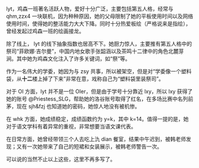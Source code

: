 lyt，鸡森一班著名活跃人物，爱好十分广泛，主要包括第五人格，经常与 qhm,zzx4 一块联机，因为种种原因，她的父母限制了她的平板使用时间以及网络使用时间，使得她的整活能力大大下降。同时十分热爱板绘（严格说来是指绘），曾经发起过鸡森一班的绘画接龙。

除了线上， lyt 的线下抽象指数也居高不下。她厨力惊人，主要推有第五人格中的祭司“菲欧娜·吉尔曼”，中国内地女歌手张韶涵以及茶鸣十二律中的角色北麓芽涧。其中她为鸡森文化注入了许多关键词，如“祭”等。

作为一名伟大的学委，她因为与 zsy 共事，所以被架空，但是对“学委像一个塑料袋，从**十二**楼上掉了下来”非常在意，戏称自己为“塑料袋里装祭司”。

对于 OI 方面，lyt 并不是一位 OIer，但是由于学号十分靠近 lxy，所以 lxy 获得了她的账号 @Priestess_SLG，帮助她的洛谷账号取得了红名，在多场比赛中名列前茅，现在 sjh&fzj 也知道她的密码，她惊人地没有被机惨。

在 whk 方面，她成绩稳定，成绩函数约为 y=k，其中 k=14。值得一提的是，她对于语文学科有着异常的重视，非常想要当语文课代表。

在日常方面，她曾经带领三个人去吃上氿 dian 餐室，结果中午迟到，被韩老师发现；又有一次她带来了自己的短裙和女装展示，被韩老师警告一次。

可以说的当然不止以上这些，这里不再多写了。
